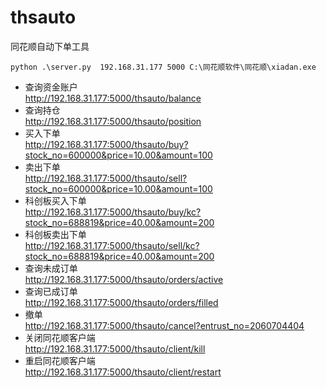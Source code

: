 # thsauto
同花顺自动下单工具

```
python .\server.py  192.168.31.177 5000 C:\同花顺软件\同花顺\xiadan.exe
```
- 查询资金账户  
http://192.168.31.177:5000/thsauto/balance  
- 查询持仓  
http://192.168.31.177:5000/thsauto/position  
- 买入下单  
http://192.168.31.177:5000/thsauto/buy?stock_no=600000&price=10.00&amount=100  
- 卖出下单  
http://192.168.31.177:5000/thsauto/sell?stock_no=600000&price=10.00&amount=100  
- 科创板买入下单  
http://192.168.31.177:5000/thsauto/buy/kc?stock_no=688819&price=40.00&amount=200  
- 科创板卖出下单  
http://192.168.31.177:5000/thsauto/sell/kc?stock_no=688819&price=40.00&amount=200  
- 查询未成订单  
http://192.168.31.177:5000/thsauto/orders/active  
- 查询已成订单  
http://192.168.31.177:5000/thsauto/orders/filled  
- 撤单  
http://192.168.31.177:5000/thsauto/cancel?entrust_no=2060704404  
- 关闭同花顺客户端  
http://192.168.31.177:5000/thsauto/client/kill  
- 重启同花顺客户端  
http://192.168.31.177:5000/thsauto/client/restart  